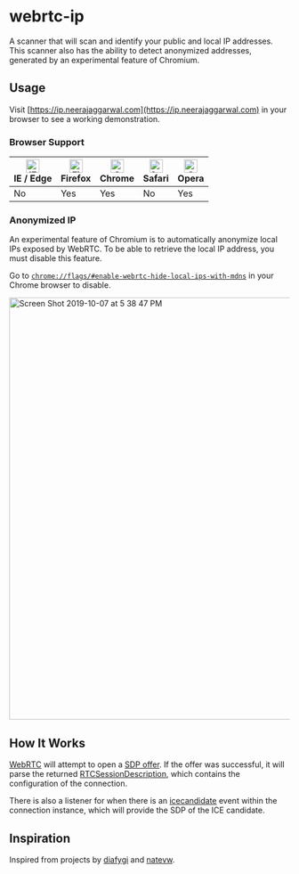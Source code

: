 # webrtc-ip

A scanner that will scan and identify your public and local IP addresses. This scanner also has the ability to detect anonymized addresses, generated by an experimental feature of Chromium.

## Usage

Visit [https://ip.neerajaggarwal.com](https://ip.neerajaggarwal.com) in your browser to see a working demonstration.

### Browser Support

| [<img src="https://raw.githubusercontent.com/alrra/browser-logos/master/src/edge/edge_48x48.png" alt="IE / Edge" width="24px" height="24px" />](http://godban.github.io/browsers-support-badges/)<br>IE / Edge | [<img src="https://raw.githubusercontent.com/alrra/browser-logos/master/src/firefox/firefox_48x48.png" alt="Firefox" width="24px" height="24px" />](http://godban.github.io/browsers-support-badges/)<br>Firefox | [<img src="https://raw.githubusercontent.com/alrra/browser-logos/master/src/chrome/chrome_48x48.png" alt="Chrome" width="24px" height="24px" />](http://godban.github.io/browsers-support-badges/)<br>Chrome | [<img src="https://raw.githubusercontent.com/alrra/browser-logos/master/src/safari/safari_48x48.png" alt="Safari" width="24px" height="24px" />](http://godban.github.io/browsers-support-badges/)<br>Safari | [<img src="https://raw.githubusercontent.com/alrra/browser-logos/master/src/opera/opera_48x48.png" alt="Opera" width="24px" height="24px" />](http://godban.github.io/browsers-support-badges/)<br>Opera |
| -------------------------------------------------------------------------------------------------------------------------------------------------------------------------------------------------------------- | ---------------------------------------------------------------------------------------------------------------------------------------------------------------------------------------------------------------- | ------------------------------------------------------------------------------------------------------------------------------------------------------------------------------------------------------------ | ------------------------------------------------------------------------------------------------------------------------------------------------------------------------------------------------------------ | -------------------------------------------------------------------------------------------------------------------------------------------------------------------------------------------------------- |
| No                                                                                                                                                                                                             | Yes                                                                                                                                                                                                              | Yes                                                                                                                                                                                                          | No                                                                                                                                                                                                           | Yes                                                                                                                                                                                                      |

### Anonymized IP

An experimental feature of Chromium is to automatically anonymize local IPs exposed by WebRTC. To be able to retrieve the local IP address, you must disable this feature.

Go to [`chrome://flags/#enable-webrtc-hide-local-ips-with-mdns`](chrome://flags/#enable-webrtc-hide-local-ips-with-mdns) in your Chrome browser to disable.

<img width="758" alt="Screen Shot 2019-10-07 at 5 38 47 PM" src="https://user-images.githubusercontent.com/7104017/66354088-6fcabf80-e929-11e9-8cb4-8028538e31d1.png">

## How It Works

[WebRTC](https://webrtc.org) will attempt to open a [SDP offer](https://developer.mozilla.org/en-US/docs/Web/API/RTCPeerConnection/createOffer). If the offer was successful, it will parse the returned [RTCSessionDescription](https://developer.mozilla.org/en-US/docs/Web/API/RTCSessionDescription), which contains the configuration of the connection.

There is also a listener for when there is an [icecandidate](https://developer.mozilla.org/en-US/docs/Web/API/RTCPeerConnection/icecandidate_event) event within the connection instance, which will provide the SDP of the ICE candidate.

## Inspiration

Inspired from projects by [diafygi](https://github.com/diafygi/webrtc-ips) and [natevw](https://github.com/natevw/ipcalf).
